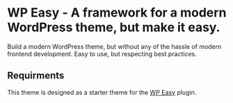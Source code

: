 # WP Easy - A framework for a modern WordPress theme, but make it easy. 

Build a modern WordPress theme, but without any of the hassle of modern frontend development. Easy to use, but respecting best practices.

## Requirments

This theme is designed as a starter theme for the [WP Easy](https://github.com/drewbaker/wp-easy) plugin.